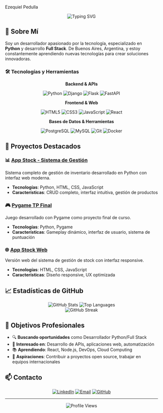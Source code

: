 Ezequiel Pedulla

<div align="center">
  <img src="https://readme-typing-svg.herokuapp.com?font=Inter&size=24&duration=3000&pause=2000&color=2F81F7&center=true&vCenter=true&width=500&lines=Desarrollador+Python+%7C+Full+Stack;Creando+soluciones+innovadoras;Especializado+en+APIs+y+Web+Apps" alt="Typing SVG" />
</div>

## 🚀 Sobre Mí

Soy un desarrollador apasionado por la tecnología, especializado en **Python** y desarrollo **Full Stack**. De Buenos Aires, Argentina, y estoy constantemente aprendiendo nuevas tecnologías para crear soluciones innovadoras.

### 🛠️ Tecnologías y Herramientas

<div align="center">
  
**Backend & APIs**
  
![Python](https://img.shields.io/badge/Python-3776AB?style=for-the-badge&logo=python&logoColor=white)
![Django](https://img.shields.io/badge/Django-092E20?style=for-the-badge&logo=django&logoColor=white)
![Flask](https://img.shields.io/badge/Flask-000000?style=for-the-badge&logo=flask&logoColor=white)
![FastAPI](https://img.shields.io/badge/FastAPI-005571?style=for-the-badge&logo=fastapi&logoColor=white)

**Frontend & Web**

![HTML5](https://img.shields.io/badge/HTML5-E34F26?style=for-the-badge&logo=html5&logoColor=white)
![CSS3](https://img.shields.io/badge/CSS3-1572B6?style=for-the-badge&logo=css3&logoColor=white)
![JavaScript](https://img.shields.io/badge/JavaScript-F7DF1E?style=for-the-badge&logo=javascript&logoColor=black)
![React](https://img.shields.io/badge/React-20232A?style=for-the-badge&logo=react&logoColor=61DAFB)

**Bases de Datos & Herramientas**

![PostgreSQL](https://img.shields.io/badge/PostgreSQL-316192?style=for-the-badge&logo=postgresql&logoColor=white)
![MySQL](https://img.shields.io/badge/MySQL-00000F?style=for-the-badge&logo=mysql&logoColor=white)
![Git](https://img.shields.io/badge/Git-F05032?style=for-the-badge&logo=git&logoColor=white)
![Docker](https://img.shields.io/badge/Docker-2496ED?style=for-the-badge&logo=docker&logoColor=white)

</div>

## 🎯 Proyectos Destacados

### 📊 [App Stock - Sistema de Gestión](https://github.com/EzequielPedulla/App-stock)

Sistema completo de gestión de inventario desarrollado en Python con interfaz web moderna.

- **Tecnologías**: Python, HTML, CSS, JavaScript
- **Características**: CRUD completo, interfaz intuitiva, gestión de productos

### 🎮 [Pygame TP Final](https://github.com/EzequielPedulla/pygame-tp-final)

Juego desarrollado con Pygame como proyecto final de curso.

- **Tecnologías**: Python, Pygame
- **Características**: Gameplay dinámico, interfaz de usuario, sistema de puntuación

### 🌐 [App Stock Web](https://github.com/EzequielPedulla/app-stock-web)

Versión web del sistema de gestión de stock con interfaz responsive.

- **Tecnologías**: HTML, CSS, JavaScript
- **Características**: Diseño responsive, UX optimizada

## 📈 Estadísticas de GitHub

<div align="center">
  <img src="https://github-readme-stats.vercel.app/api?username=EzequielPedulla&show_icons=true&theme=tokyonight&hide_border=true&count_private=true" alt="GitHub Stats" />
  <img src="https://github-readme-stats.vercel.app/api/top-langs/?username=EzequielPedulla&layout=compact&theme=tokyonight&hide_border=true" alt="Top Languages" />
</div>

<div align="center">
  <img src="https://github-readme-streak-stats.herokuapp.com/?user=EzequielPedulla&theme=tokyonight&hide_border=true" alt="GitHub Streak" />
</div>

## 🎯 Objetivos Profesionales

- 🔍 **Buscando oportunidades** como Desarrollador Python/Full Stack
- 🚀 **Interesado en**: Desarrollo de APIs, aplicaciones web, automatización
- 📚 **Aprendiendo**: React, Node.js, DevOps, Cloud Computing
- 🌟 **Aspiraciones**: Contribuir a proyectos open source, trabajar en equipos internacionales

## 📫 Contacto

<div align="center">
  
[![LinkedIn](https://img.shields.io/badge/LinkedIn-0077B5?style=for-the-badge&logo=linkedin&logoColor=white)](https://linkedin.com/in/ezequiel-pedulla)
[![Email](https://img.shields.io/badge/Email-D14836?style=for-the-badge&logo=gmail&logoColor=white)](mailto:ezequiel.pedulla@email.com)
[![GitHub](https://img.shields.io/badge/GitHub-100000?style=for-the-badge&logo=github&logoColor=white)](https://github.com/EzequielPedulla)

</div>

---

<div align="center">
  <img src="https://komarev.com/ghpvc/?username=EzequielPedulla&style=for-the-badge&color=blue" alt="Profile Views" />
</div>



